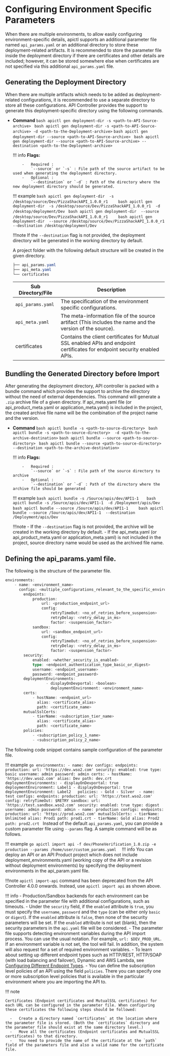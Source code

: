 #  Configuring Environment Specific Parameters

When there are multiple environments, to allow easily configuring environment-specific details, apictl supports an additional parameter file named `api_params.yaml` or an additional directory to store these deployment-related artifacts. It is recommended to store the parameter file inside the deployment directory if there are certificates and other details are included; however, it can be stored somewhere else when certificates are not specified via this additional `api_params.yaml` file. 

## Generating the Deployment Directory 

When there are multiple artifacts which needs to be added as deployment-related configurations, it is recommended to use a separate directory to store all these configurations. API Controller provides the support to generate this deployment-specific directory using the following commands.

-   **Command**
        ``` bash
        apictl gen deployment-dir -s <path-to-API-Source-archive> 
        ```
        ``` bash
        apictl gen deployment-dir -s <path-to-API-Source-archive> -d <path-to-the-Deployment-archive>
        ```
        ``` bash
        apictl gen deployment-dir --source <path-to-API-Source-archive> 
        ```
        ``` bash
        apictl gen deployment-dir --source <path-to-API-Source-archive> --destination <path-to-the-Deployment-archive>
        ```

    !!! info
            **Flags:**  
            
            -   Required :  
                `--source` or `-s` : File path of the source artifact to be used when generating the deployment directory.
            -   Optional :  
                `--destination` or `-d` : Path of the directory where the new deployment directory should be generated.    

    !!! example
            ```bash
            apictl gen deployment-dir  -s  /desktop/source/Dev/PizzaShackAPI_1.0.0_r1   
            ```
            ```bash
            apictl gen deployment-dir  -s /desktop/source/Dev/PizzaShackAPI_1.0.0_r1  -d /desktop/deployment/Dev
            ```
            ```bash
            apictl gen deployment-dir  --source  /desktop/source/Dev/PizzaShackAPI_1.0.0_r1   
            ```
            ```bash
            apictl gen deployment-dir  --source /desktop/source/Dev/PizzaShackAPI_1.0.0_r1  --destination /desktop/deployment/Dev
            ```

    !!!note
            If the `--destination` flag is not provided, the deployment directory will be generated in the working directory by default.

    A project folder with the following default structure will be created in the given directory.

    ``` java
    ├── api_params.yaml
    ├── api_meta.yaml
    └── certificates    
    ```
    <table>
        <thead>
            <tr class="header">
                <th>Sub Directory/File</th>
                <th>Description</th>
            </tr>
        </thead>
        <tbody>
            <tr class="odd">
                <td><code>api_params.yaml</code></td>
                <td>The specification of the environment specific configurations.</td>
            </tr>
            <tr class="odd">
                <td><code>api_meta.yaml</code></td>
                <td>The meta-information file of the source artifact (This includes the name and the version of the source).</td>
            </tr>
            <tr class="odd">
                <td>certificates</td>
                <td>Contains the client certificates for Mutual SSL enabled APIs and endpoint certificates for endpoint security enabled APIs.</td>
            </tr>
        </tbody>
    </table>


## Bundling the Generated Directory before Import

After generating the deployment directory, API controller is packed with a bundle command which provides the support
to archive the directory without the need of external dependencies. This command will generate a `.zip` archive
file of a given directory. If api_meta.yaml file (or api_product_meta.yaml or application_meta.yaml) is included in
the project, the created archive file name will be the combination of the project name and the version.  

-   **Command**
        ``` bash
        apictl bundle -s <path-to-source-directory> 
        ```
        ``` bash
        apictl bundle -s <path-to-source-directory>  -d <path-to-the-archive-destination>
        ```
        ``` bash
        apictl bundle --source <path-to-source-directory> 
        ```
        ``` bash
        apictl bundle --source <path-to-source-directory>  --destination <path-to-the-archive-destination>
        ```
        
    !!! info
            **Flags:**  
            
            -   Required :  
                `--source` or `-s` : File path of the source directory to archive  
            -   Optional :  
                `--destination` or `-d` : Path of the directory where the archive file should be generated     

    !!! example
            ```bash
            apictl bundle -s /Source/apis/dev/API1-1  
            ```
            ```bash
            apictl bundle -s /Source/apis/dev/API1-1  -d /Deployment/apis/Dev
            ```
            ```bash
            apictl bundle --source /Source/apis/dev/API1-1   
            ```
            ```bash
            apictl bundle --source /Source/apis/dev/API1-1  --destination /Deployment/apis/Dev
            ```

    !!!note
            - If the `--destination` flag is not provided, the archive will be created in the working directory by
             default.
            - If the api_meta.yaml (or api_product_meta.yaml or application_meta.yaml) is not included in the
              project, source directory name would be used as the archived file name.


## Defining the api_params.yaml file.

The following is the structure of the parameter file.

```go
environments:
    - name: <environment_name>
      configs: <multiple_configurations_relevant_to_the_specific_environment>
        endpoints:
            production:
                url: <production_endpoint_url>
                config:
                    retryTimeOut: <no_of_retries_before_suspension>
                    retryDelay: <retry_delay_in_ms>
                    factor: <suspension_factor>
            sandbox:
                url: <sandbox_endpoint_url>
                config:
                    retryTimeOut: <no_of_retries_before_suspension>
                    retryDelay: <retry_delay_in_ms>
                    factor: <suspension_factor>
        security:
            enabled: <whether_security_is_enabled>
            type: <endpoint_authentication_type_basic_or_digest>
            username: <endpoint_username>
            password: <endpoint_password>
        deploymentEnvironments:
                  - displayOnDevportal: <boolean>
                    deploymentEnvironment: <environment_name>        
        certs:
            - hostName: <endpoint_url>
              alias: <certificate_alias>
              path: <certificate_name>
        mutualSslCerts:
            - tierName: <subscription_tier_name>
              alias: <certificate_alias>
              path: <certificate_name>
        policies:
            - <subscription_policy_1_name>
            - <subscription_policy_2_name>
```
The following code snippet contains sample configuration of the parameter file.

!!! example
    ```go
    environments:
        - name: dev
          configs:
            endpoints:
                production:
                    url: 'https://dev.wso2.com'
            security:
                enabled: true
                type: basic
                username: admin
                password: admin
            certs:
                - hostName: 'https://dev.wso2.com'
                  alias: Dev
                  path: dev.crt 
            deploymentEnvironments:
                - displayOnDevportal: true
                  deploymentEnvironment: Label1
                - displayOnDevportal: true
                  deploymentEnvironment: Label2  
            policies:
                - Gold
                - Silver 
        - name: test
          configs:
            endpoints:
                production:
                    url: 'https://test.wso2.com'
                    config:
                        retryTimeOut: $RETRY
                sandbox:
                    url: 'https://test.sandbox.wso2.com'
            security:
                enabled: true
                type: digest
                username: admin
                password: admin
        - name: production
          configs:
            endpoints:
                production:
                    url: 'https://prod.wso2.com'
                mutualSslCerts:
                    - tierName: Unlimited
                      alias: Prod1
                      path: prod1.crt
                    - tierName: Gold
                      alias: Prod2
                      path: prod2.crt
    ```
Instead of the default `api_params.yaml`, you can provide a custom parameter file using `--params` flag. A sample command will be as follows.

!!! example
    ```go
    apictl import api -f dev/PhoneVerification_1.0.zip -e production --params /home/user/custom_params.yaml 
    ```
!!! info
    You can deploy an API or an API Product project which does not include deployment_environments.yaml (working copy of the API 
    or a revision without deployment environments) by specifying the deployment environments in the api_param.yaml file.  
    
!!!note
    `apictl import-api` command has been deprecated from the API Controller 4.0.0 onwards. Instead, use `apictl import api` as shown above.

!!! info
    -   Production/Sandbox backends for each environment can be specified in the parameter file with additional configurations, such as timeouts.
    -   Under the `security` field, if the `enabled` attribute is `true`, you must specify the `username`, `password` and the `type` (can be either only `basic` or `digest`). If the `enabled` attribute is `false`, then none of the security parameters will be set. If the `enabled` attribute is not set (blank), then the security parameters in the `api.yaml` file will be considered.
    -   The parameter file supports detecting environment variables during the API import process. You can use the usual notation. For example, `url: $DEV_PROD_URL`.  If an environment variable is not set, the tool will fail. In addition, the system will also request for a set of required environment variables.
    - To learn about setting up different endpoint types such as HTTP/REST, HTTP/SOAP (with load balancing and failover), Dynamic and AWS Lambda, see [Configuring Different Endpoint Types]({{base_path}}/install-and-setup/setup/api-controller/advanced-topics/configuring-different-endpoint-types).
    - You can define the subscription level policies of an API using the field `policies`. There you can specify one or more subscription level policies that is available in the particular environment where you are importing the API to.

!!! note

    Certificates (Endpoint certificates and MutualSSL certificates) for each URL can be configured in the parameter file. When configuring these certificates the following steps should be followed:
       
      -   Create a directory named `certificates` at the location where the parameter file is stored. (Both the `certificates` directory and the parameter file should exist at the same directory level.)
      -   Move all the certificates (Endpoint certificates and MutualSSL certificates) to that directory.
      -   You need to provide the name of the certificate at the `path` field of the parameters file and also a valid name for the certificate file.
